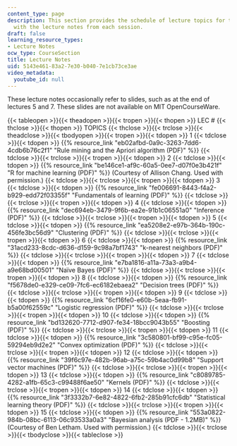 ```yaml
---
content_type: page
description: This section provides the schedule of lecture topics for the course along
  with the lecture notes from each session.
draft: false
learning_resource_types:
- Lecture Notes
ocw_type: CourseSection
title: Lecture Notes
uid: 5143e461-83a2-7e30-b040-7e1cb73ce3ae
video_metadata:
  youtube_id: null
---
```

These lecture notes occasionally refer to slides, such as at the end of lectures 5 and 7. These slides are not available on MIT OpenCourseWare.

{{< tableopen >}}{{< theadopen >}}{{< tropen >}}{{< thopen >}}
LEC #
{{< thclose >}}{{< thopen >}}
TOPICS
{{< thclose >}}{{< trclose >}}{{< theadclose >}}{{< tbodyopen >}}{{< tropen >}}{{< tdopen >}}
1
{{< tdclose >}}{{< tdopen >}}
{{% resource_link "eb02afbd-0a9c-3263-7dd6-4cdb6b76c2f1" "Rule mining and the Apriori algorithm (PDF)" %}}
{{< tdclose >}}{{< trclose >}}{{< tropen >}}{{< tdopen >}}
2
{{< tdclose >}}{{< tdopen >}}
{{% resource_link "be146ce1-af9c-60a5-0ee7-d07f0e3b421f" "R for machine learning (PDF)" %}} (Courtesy of Allison Chang. Used with permission.)
{{< tdclose >}}{{< trclose >}}{{< tropen >}}{{< tdopen >}}
3
{{< tdclose >}}{{< tdopen >}}
{{% resource_link "fe006691-8443-f4a2-b929-edd72f03355f" "Fundamentals of learning (PDF)" %}}
{{< tdclose >}}{{< trclose >}}{{< tropen >}}{{< tdopen >}}
4
{{< tdclose >}}{{< tdopen >}}
{{% resource_link "dec694eb-3479-9f6b-ea2e-91b1c06551a0" "Inference (PDF)" %}}
{{< tdclose >}}{{< trclose >}}{{< tropen >}}{{< tdopen >}}
5
{{< tdclose >}}{{< tdopen >}}
{{% resource_link "ea5208e2-e97b-364b-190c-456fe3bc56d9" "Clustering (PDF)" %}}
{{< tdclose >}}{{< trclose >}}{{< tropen >}}{{< tdopen >}}
6
{{< tdclose >}}{{< tdopen >}}
{{% resource_link "31acd233-8cdc-d636-d159-9c98a7bf1743" "k-nearest neighbors (PDF)" %}}
{{< tdclose >}}{{< trclose >}}{{< tropen >}}{{< tdopen >}}
7
{{< tdclose >}}{{< tdopen >}}
{{% resource_link "e7ba1816-a11a-73a3-a9b4-a9e68bd00501" "Naïve Bayes (PDF)" %}}
{{< tdclose >}}{{< trclose >}}{{< tropen >}}{{< tdopen >}}
8
{{< tdclose >}}{{< tdopen >}}
{{% resource_link "f5678de0-e329-ce09-7fc6-ec6182ebaea2" "Decision trees (PDF)" %}}
{{< tdclose >}}{{< trclose >}}{{< tropen >}}{{< tdopen >}}
9
{{< tdclose >}}{{< tdopen >}}
{{% resource_link "6cf16fe0-e60b-5eaa-fb91-b5a00f62559c" "Logistic regression (PDF)" %}}
{{< tdclose >}}{{< trclose >}}{{< tropen >}}{{< tdopen >}}
10
{{< tdclose >}}{{< tdopen >}}
{{% resource_link "bd132620-7712-d907-fe34-18bcc9043b55" "Boosting (PDF)" %}}
{{< tdclose >}}{{< trclose >}}{{< tropen >}}{{< tdopen >}}
11
{{< tdclose >}}{{< tdopen >}}
{{% resource_link "3c580801-bf99-c95e-fc05-59294eb9d2e2" "Convex optimization (PDF)" %}}
{{< tdclose >}}{{< trclose >}}{{< tropen >}}{{< tdopen >}}
12
{{< tdclose >}}{{< tdopen >}}
{{% resource_link "39f6c97e-482b-96ab-a75c-59b4ac0d99b8" "Support vector machines (PDF)" %}}
{{< tdclose >}}{{< trclose >}}{{< tropen >}}{{< tdopen >}}
13
{{< tdclose >}}{{< tdopen >}}
{{% resource_link "c8089785-4282-a1fb-65c3-c99488f6ae50" "Kernels (PDF)" %}}
{{< tdclose >}}{{< trclose >}}{{< tropen >}}{{< tdopen >}}
14
{{< tdclose >}}{{< tdopen >}}
{{% resource_link "3f3332b7-6e82-4822-6fb2-285b91cfc6db" "Statistical learning theory (PDF)" %}}
{{< tdclose >}}{{< trclose >}}{{< tropen >}}{{< tdopen >}}
15
{{< tdclose >}}{{< tdopen >}}
{{% resource_link "553a0822-984b-08bc-6113-06c93533a0a3" "Bayesian analysis (PDF - 1.2MB)" %}} (Courtesy of Ben Letham. Used with permission.)
{{< tdclose >}}{{< trclose >}}{{< tbodyclose >}}{{< tableclose >}}